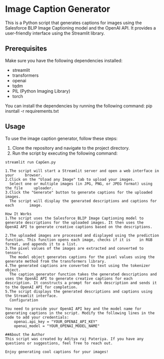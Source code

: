 # Image Caption Generator

This is a Python script that generates captions for images using the Salesforce BLIP Image Captioning model and the OpenAI API. It provides a user-friendly interface using the Streamlit library.

## Prerequisites

Make sure you have the following dependencies installed:

- streamlit
- transformers
- openai
- tqdm
- PIL (Python Imaging Library)
- torch

You can install the dependencies by running the following command:
pip insntall -r requirements.txt

## Usage

To use the image caption generator, follow these steps:

1. Clone the repository and navigate to the project directory.
2. Run the script by executing the following command:

```shell
streamlit run CapGen.py

1.The script will start a Streamlit server and open a web interface in your     browser.
2.Click on the "Uload any Image" tab to upload your images.
  Select one or multiple images (in JPG, PNG, or JPEG format) using the file     uploader.
3.Click the "Generate" button to generate captions for the uploaded images.
  The script will display the generated descriptions and captions for each       image.

How It Works
1.The script uses the Salesforce BLIP Image Captioning model to generate descriptions for the uploaded images. It then uses the     OpenAI API to generate creative captions based on the descriptions.

2.The uploaded images are processed and displayed using the prediction function. This function opens each image, checks if it is    in RGB format, and appends it to a list.
3.The pixel values of the images are extracted and converted to tensors.
  The model object generates captions for the pixel values using the generate method from the transformers library.
4.The generated captions are converted to text using the tokenizer object.
  The caption_generator function takes the generated descriptions and uses the OpenAI API to generate creative captions for each    description. It constructs a prompt for each description and sends it to the OpenAI API for completion.
5.The script displays the generated descriptions and captions using the Streamlit interface.
  Configuration
  
You need to provide your OpenAI API key and the model name for generating captions in the script. Modify the following lines in the code to add your credentials:
    openai.api_key = "YOUR_OPENAI_API_KEY"
    openai_model = "YOUR_OPENAI_MODEL_NAME"

##About the Author
This script was created by Aditya raj Pateriya. If you have any questions or suggestions, feel free to reach out.

Enjoy generating cool captions for your images!
  

